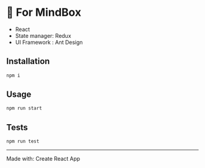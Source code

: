 # 🚧 For MindBox 

* React
* State manager: Redux
* UI Framework : Ant Design

## Installation

```sh
npm i
```

## Usage

```sh
npm run start
```
## Tests
```sh
npm run test
```

---

Made with: Create React App
